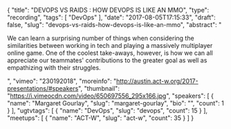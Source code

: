 {
  "title": "DEVOPS VS RAIDS : HOW DEVOPS IS LIKE AN MMO",
  "type": "recording",
  "tags": [
    "DevOps"
  ],
  "date": "2017-08-05T17:15:33",
  "draft": false,
  "slug": "devops-vs-raids-how-devops-is-like-an-mmo",
  "abstract": "<p>We can learn a surprising number of things when considering the similarities between working in tech and playing a massively multiplayer online game. One of the coolest take-aways, however, is how we can all appreciate our teammates' contributions to the greater goal as well as empathizing with their struggles.</p>",
  "vimeo": "230192018",
  "moreinfo": "http://austin.act-w.org/2017-presentations/#speakers",
  "thumbnail": "https://i.vimeocdn.com/video/650697556_295x166.jpg",
  "speakers": [
    {
      "name": "Margaret Gourlay",
      "slug": "margaret-gourlay",
      "bio": "",
      "count": 1
    }
  ],
  "ugtvtags": [
    {
      "name": "DevOps",
      "slug": "devops",
      "count": 15
    }
  ],
  "meetups": [
    {
      "name": "ACT-W",
      "slug": "act-w",
      "count": 35
    }
  ]
}